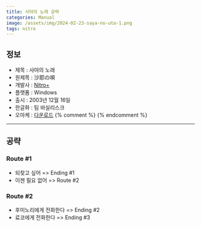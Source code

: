 ```yaml
---
title: 사야의 노래 공략
categories: Manual
image: /assets/img/2024-02-23-saya-no-uta-1.png
tags: nitro
---
```


## 정보

* 제목 : 사야의 노래
* 원제목 : 沙耶の唄
* 개발사 : [Nitro+](/tags/nitro)
* 플랫폼 : Windows
* 출시 : 2003년 12월 16일
* 한글화 : 팀 바실리스크
* 오마케 : [다운로드](/assets/omake/saya-no-uta.zip)
{% comment %}
{% endcomment %}

---

## 공략

### Route #1

* 되찾고 싶어 => Ending #1
* 이젠 필요 없어 => Route #2

### Route #2

* 후미노리에게 전화한다 => Ending #2
* 료코에게 전화한다 => Ending #3
